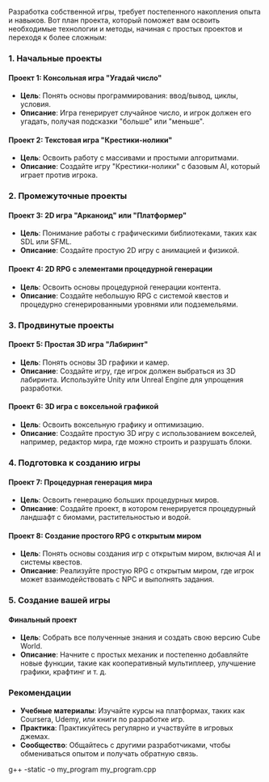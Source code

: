 Разработка собственной игры, требует постепенного накопления опыта и навыков. Вот план проекта, который поможет вам освоить необходимые технологии и методы, начиная с простых проектов и переходя к более сложным:

### 1. **Начальные проекты**

#### Проект 1: **Консольная игра "Угадай число"**

- **Цель**: Понять основы программирования: ввод/вывод, циклы, условия.
- **Описание**: Игра генерирует случайное число, и игрок должен его угадать, получая подсказки "больше" или "меньше".

#### Проект 2: **Текстовая игра "Крестики-нолики"**

- **Цель**: Освоить работу с массивами и простыми алгоритмами.
- **Описание**: Создайте игру "Крестики-нолики" с базовым AI, который играет против игрока.

### 2. **Промежуточные проекты**

#### Проект 3: **2D игра "Арканоид" или "Платформер"**

- **Цель**: Понимание работы с графическими библиотеками, таких как SDL или SFML.
- **Описание**: Создайте простую 2D игру с анимацией и физикой.

#### Проект 4: **2D RPG с элементами процедурной генерации**

- **Цель**: Освоить основы процедурной генерации контента.
- **Описание**: Создайте небольшую RPG с системой квестов и процедурно сгенерированными уровнями или подземельями.

### 3. **Продвинутые проекты**

#### Проект 5: **Простая 3D игра "Лабиринт"**

- **Цель**: Понять основы 3D графики и камер.
- **Описание**: Создайте игру, где игрок должен выбраться из 3D лабиринта. Используйте Unity или Unreal Engine для упрощения разработки.

#### Проект 6: **3D игра с воксельной графикой**

- **Цель**: Освоить воксельную графику и оптимизацию.
- **Описание**: Создайте простую 3D игру с использованием вокселей, например, редактор мира, где можно строить и разрушать блоки.

### 4. **Подготовка к созданию игры**

#### Проект 7: **Процедурная генерация мира**

- **Цель**: Освоить генерацию больших процедурных миров.
- **Описание**: Создайте проект, в котором генерируется процедурный ландшафт с биомами, растительностью и водой.

#### Проект 8: **Создание простого RPG с открытым миром**

- **Цель**: Понять основы создания игр с открытым миром, включая AI и системы квестов.
- **Описание**: Реализуйте простую RPG с открытым миром, где игрок может взаимодействовать с NPC и выполнять задания.

### 5. **Создание вашей игры**

#### Финальный проект

- **Цель**: Собрать все полученные знания и создать свою версию Cube World.
- **Описание**: Начните с простых механик и постепенно добавляйте новые функции, такие как кооперативный мультиплеер, улучшение графики, крафтинг и т. д.

### Рекомендации

- **Учебные материалы**: Изучайте курсы на платформах, таких как Coursera, Udemy, или книги по разработке игр.
- **Практика**: Практикуйтесь регулярно и участвуйте в игровых джемах.
- **Сообщество**: Общайтесь с другими разработчиками, чтобы обмениваться опытом и получать обратную связь.


g++ -static -o my_program my_program.cpp
